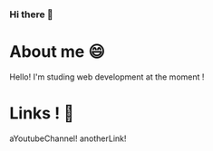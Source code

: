 ### Hi there 👋


# About me 😄

Hello! I'm studing web development at the moment !


# Links ! 🔭

aYoutubeChannel! anotherLink!

<!--
**AdrianDiazAndreu/AdrianDiazAndreu** is a ✨ _special_ ✨ repository because its `README.md` (this file) appears on your GitHub profile.

Here are some ideas to get you started:

- 🔭 I’m currently working on ...
- 🌱 I’m currently learning ...
- 👯 I’m looking to collaborate on ...
- 🤔 I’m looking for help with ...
- 💬 Ask me about ...
- 📫 How to reach me: ...
- 😄 Pronouns: ...
- ⚡ Fun fact: ...
-->
